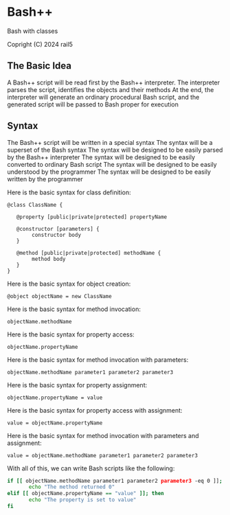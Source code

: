 # Bash++

Bash with classes

Copright (C) 2024 rail5

## The Basic Idea

A Bash++ script will be read first by the Bash++ interpreter.
The interpreter parses the script, identifies the objects and their methods
At the end, the interpreter will generate an ordinary procedural Bash script, and the generated script will be passed to Bash proper for execution

## Syntax

The Bash++ script will be written in a special syntax
The syntax will be a superset of the Bash syntax
The syntax will be designed to be easily parsed by the Bash++ interpreter
The syntax will be designed to be easily converted to ordinary Bash script
The syntax will be designed to be easily understood by the programmer
The syntax will be designed to be easily written by the programmer

Here is the basic syntax for class definition:

```
@class ClassName {

   @property [public|private|protected] propertyName

   @constructor [parameters] {
	  	constructor body
   }

   @method [public|private|protected] methodName {
	  	method body
   }
}
```

Here is the basic syntax for object creation:

```
@object objectName = new ClassName
```

Here is the basic syntax for method invocation:

```
objectName.methodName
```

Here is the basic syntax for property access:

```
objectName.propertyName
```

Here is the basic syntax for method invocation with parameters:

```
objectName.methodName parameter1 parameter2 parameter3
```

Here is the basic syntax for property assignment:

```
objectName.propertyName = value
```


Here is the basic syntax for property access with assignment:

```
value = objectName.propertyName
```

Here is the basic syntax for method invocation with parameters and assignment:

```
value = objectName.methodName parameter1 parameter2 parameter3
```

With all of this, we can write Bash scripts like the following:

```sh
if [[ objectName.methodName parameter1 parameter2 parameter3 -eq 0 ]]; then
	   echo "The method returned 0"
elif [[ objectName.propertyName == "value" ]]; then
	   echo "The property is set to value"
fi
```